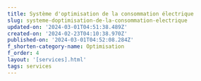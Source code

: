 ```yaml
---
title: Système d'optimisation de la consommation électrique
slug: systeme-doptimisation-de-la-consommation-electrique
updated-on: '2024-03-01T04:51:38.489Z'
created-on: '2024-02-23T04:10:38.970Z'
published-on: '2024-03-01T04:52:08.284Z'
f_shorten-category-name: Optimisation
f_order: 4
layout: '[services].html'
tags: services
---
```



